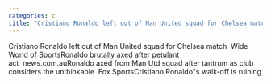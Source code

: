 ```yaml
---
categories: c
title: "Cristiano Ronaldo left out of Man United squad for Chelsea match  Wide World of Sports"
---
```

Cristiano Ronaldo left out of Man United squad for Chelsea match&nbsp;&nbsp;Wide World of SportsRonaldo brutally axed after petulant act&nbsp;&nbsp;news.com.auRonaldo axed from Man Utd squad after tantrum as club considers the unthinkable&nbsp;&nbsp;Fox SportsCristiano Ronaldo"s walk-off is ruining 
